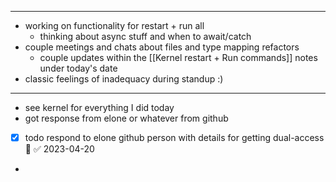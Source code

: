 
--- 
- working on functionality for restart + run all
	- thinking about async stuff and when to await/catch
- couple meetings and chats about files and type mapping refactors
	- couple updates within the [[Kernel restart + Run commands]] notes under today's date
- classic feelings of inadequacy during standup :) 

---
- see kernel for everything I did today
- got response from elone or whatever from github
- [x] todo respond to elone github person with details for getting dual-access 🔼 ✅ 2023-04-20
- 